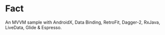 # Fact
An MVVM sample with AndroidX, Data Binding, RetroFit, Dagger-2, RxJava, LiveData, Glide & Espresso.

